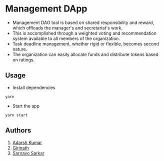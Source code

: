# Management DApp

* Management DAO tool is based on shared responsibility and reward, which offloads the manager's and secretariat's work.
* This is accomplished through a weighted voting and recommendation system available to all members of the organization.
* Task deadline management, whether rigid or flexible, becomes second nature.
* The organization can easily allocate funds and distribute tokens based on ratings.

## Usage

- Install dependencies

```
yarn
```
- Start the app

```
yarn start
```


## Authors

  1. [Adarsh Kumar](https://github.com/adarshsofitech)
  2. [Girinath](https://github.com/girinath245)
  3. [Sarnavo Sarkar](https://github.com/sarnavo-AI)
